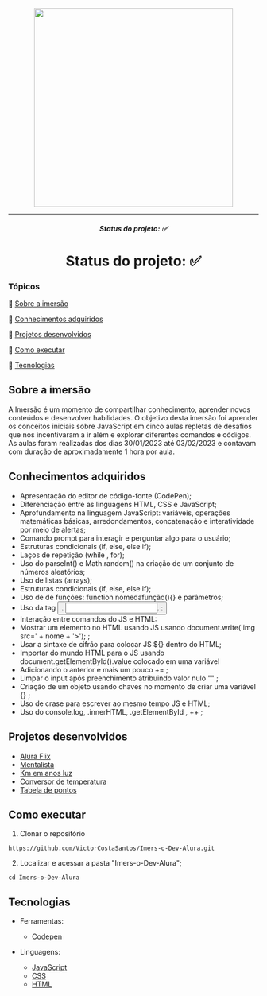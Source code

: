 <div  align="center">
 <img style=" align-items: center; width:400px; align-items: center;" src="https://imersao.dev/assets/img/logo-imersao-dev6-desktop.1674580904.png" alt="">
 </div>
 <hr>
 
 
  <h5  align="center">Status do projeto: ✅</h5>
  
  <h1  align="center">Status do projeto: ✅</h1>
 
 ### Tópicos 

🔹 [Sobre a imersão](#sobre-a-imersão)

🔹 [Conhecimentos adquiridos](#conhecimentos-adquiridos)

🔹 [Projetos desenvolvidos](#projetos-desenvolvidos)

🔹 [Como executar](#como-executar)

🔹 [Tecnologias](#tecnologias)

## Sobre a imersão

A Imersão é um momento de compartilhar conhecimento, aprender novos conteúdos e desenvolver habilidades. O objetivo desta imersão foi aprender os conceitos iniciais sobre JavaScript em cinco aulas repletas de desafios que nos incentivaram a ir além e explorar diferentes comandos e códigos. As aulas foram realizadas dos dias 30/01/2023 até 03/02/2023 e contavam com duração de aproximadamente 1 hora por aula.

## Conhecimentos adquiridos

* Apresentação do editor de código-fonte (CodePen);
* Diferenciação entre as linguagens HTML, CSS e JavaScript;
* Aprofundamento na linguagem JavaScript: variáveis, operações matemáticas básicas, arredondamentos, concatenação e interatividade por meio de alertas;
* Comando prompt para interagir e perguntar algo para o usuário;
* Estruturas condicionais (if, else, else if);
* Laços de repetição (while , for);
* Uso do parseInt() e Math.random() na criação de um conjunto de números aleatórios;
* Uso de listas (arrays);
* Estruturas condicionais (if, else, else if);
* Uso de de funções: function nomedafunção(){} e parâmetros;
* Uso da tag <button>, <input>, <label> ;
 * Interação entre comandos do JS e HTML:
 * Mostrar um elemento no HTML usando JS usando document.write('img src=' + nome + '>'); ;
 * Usar a sintaxe de cifrão para colocar JS ${} dentro do HTML;
* Importar do mundo HTML para o JS usando document.getElementById().value colocado em uma variável
* Adicionando o anterior e mais um pouco += ;
* Limpar o input após preenchimento atribuindo valor nulo "" ;
* Criação de um objeto usando chaves no momento de criar uma variável {} ;
* Uso de crase para escrever ao mesmo tempo JS e HTML;
* Uso do console.log, .innerHTML, .getElementById , ++ ;

## Projetos desenvolvidos
 
 - [Alura Flix](https://stellular-custard-e1ee15.netlify.app/)
 - [Mentalista](https://glistening-cobbler-d8199f.netlify.app/)
 - [Km em anos luz](https://precious-cuchufli-1636f5.netlify.app/)
 - [Conversor de temperatura ](https://precious-cuchufli-1636f5.netlify.app/)
 - [Tabela de pontos](https://creative-sopapillas-63092c.netlify.app/)

## Como executar
1. Clonar o repositório

```
https://github.com/VictorCostaSantos/Imers-o-Dev-Alura.git
```

2. Localizar e acessar a pasta "Imers-o-Dev-Alura";

```
cd Imers-o-Dev-Alura
```

## Tecnologias

* Ferramentas:
  * [Codepen](https://codepen.io/)
  
* Linguagens:
  * [JavaScript](https://www.w3schools.com/js/)
  * [CSS](https://www.w3schools.com/css/)
  * [HTML](https://www.w3schools.com/html/)

</div> 
